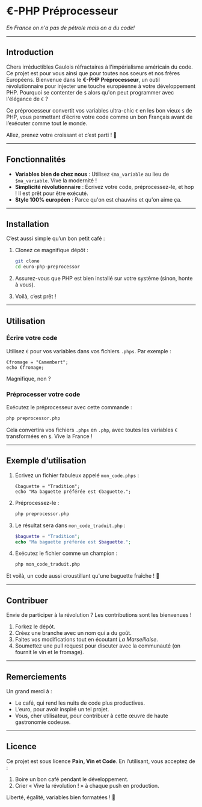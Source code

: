 

# **€-PHP Préprocesseur**  
*En France on n'a pas de pétrole mais on a du code!*  

---

## **Introduction**  
Chers irréductibles Gaulois réfractaires à l'impérialisme américain du code. Ce projet est pour vous ainsi que pour toutes nos soeurs et nos frères Européens. Bienvenue dans le **€-PHP Préprocesseur**, un outil révolutionnaire pour injecter une touche européenne à votre développement PHP. Pourquoi se contenter de `$` alors qu'on peut programmer avec l'élégance de `€` ?  

Ce préprocesseur convertit vos variables ultra-chic `€` en les bon vieux `$` de PHP, vous permettant d’écrire votre code comme un bon Français avant de l’exécuter comme tout le monde.  

Allez, prenez votre croissant et c’est parti ! 🥐  

---

## **Fonctionnalités**  
- **Variables bien de chez nous** : Utilisez `€ma_variable` au lieu de `$ma_variable`. Vive la modernité !  
- **Simplicité révolutionnaire** : Écrivez votre code, préprocessez-le, et hop ! Il est prêt pour être exécuté.  
- **Style 100% européen** : Parce qu'on est chauvins et qu'on aime ça.  

---

## **Installation**  
C’est aussi simple qu’un bon petit café :  

1. Clonez ce magnifique dépôt :  
   ```bash
   git clone 
   cd euro-php-preprocessor
   ```

2. Assurez-vous que PHP est bien installé sur votre système (sinon, honte à vous).  

3. Voilà, c’est prêt !  

---

## **Utilisation**  
### Écrire votre code  
Utilisez `€` pour vos variables dans vos fichiers `.phps`. Par exemple :  

```phps
€fromage = "Camembert";
echo €fromage;
```

Magnifique, non ?  

### Préprocesser votre code  
Exécutez le préprocesseur avec cette commande :  

```bash
php preprocessor.php
```

Cela convertira vos fichiers `.phps` en `.php`, avec toutes les variables `€` transformées en `$`. Vive la France !  

---

## **Exemple d’utilisation**  
1. Écrivez un fichier fabuleux appelé `mon_code.phps` :  
    ```phps
    €baguette = "Tradition";
    echo "Ma baguette préférée est €baguette.";
    ```

2. Préprocessez-le :  
    ```bash
    php preprocessor.php
    ```

3. Le résultat sera dans `mon_code_traduit.php` :  
    ```php
    $baguette = "Tradition";
    echo "Ma baguette préférée est $baguette.";
    ```

4. Exécutez le fichier comme un champion :  
    ```bash
    php mon_code_traduit.php
    ```

Et voilà, un code aussi croustillant qu'une baguette fraîche ! 🥖  

---

## **Contribuer**  
Envie de participer à la révolution ? Les contributions sont les bienvenues !  

1. Forkez le dépôt.  
2. Créez une branche avec un nom qui a du goût.  
3. Faites vos modifications tout en écoutant *La Marseillaise*.  
4. Soumettez une pull request pour discuter avec la communauté (on fournit le vin et le fromage).  

---

## **Remerciements**  
Un grand merci à :  
- Le café, qui rend les nuits de code plus productives.  
- L’euro, pour avoir inspiré un tel projet.  
- Vous, cher utilisateur, pour contribuer à cette œuvre de haute gastronomie codeuse.  

---

## **Licence**  
Ce projet est sous licence **Pain, Vin et Code**. En l’utilisant, vous acceptez de :  
1. Boire un bon café pendant le développement.  
2. Crier « Vive la révolution ! » à chaque push en production.  

Liberté, égalité, variables bien formatées ! 💪  
